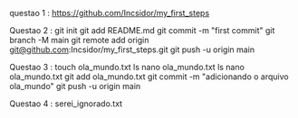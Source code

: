 questao 1 : https://github.com/Incsidor/my_first_steps

Questao 2 : git init
git add README.md
git commit -m "first commit"
git branch -M main
git remote add origin git@github.com:Incsidor/my_first_steps.git
git push -u origin main

Questao 3 : touch ola_mundo.txt
ls
nano ola_mundo.txt
ls
nano ola_mundo.txt
git add ola_mundo.txt
git commit -m "adicionando o arquivo ola_mundo"
git push -u origin main

Questao 4 : serei_ignorado.txt
